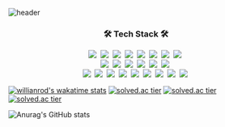![header](https://capsule-render.vercel.app/api?type=slice&color=auto&height=200&section=header&text=ChanHeeㅤHan&fontSize=75)


<h3 align="center">🛠 Tech Stack 🛠</h3>

<p align="center">
  <img src="https://img.shields.io/badge/Python-3766AB?style=flat-square&logo=Python&logoColor=white"/></a>&nbsp 
  <img src="https://img.shields.io/badge/C++-00599C?style=flat-square&logo=C%2B%2B&logoColor=white"/></a>&nbsp 
  <img src="https://img.shields.io/badge/C-A8B9CC?style=flat-square&logo=C&logoColor=white"/></a>&nbsp 
  <img src="https://img.shields.io/badge/JavaScript-F7DF1E?style=flat-square&logo=JavaScript&logoColor=white"/></a>&nbsp
  <img src="https://img.shields.io/badge/Rasberry Pi-C51A4A?style=flat-square&logo=Raspberry-Pi&logoColor=white"/></a>&nbsp
  <img src="https://img.shields.io/badge/JAVA-007396?style=flat-square&logo=JAVA&logoColor=white"/></a>&nbsp
  <img src="https://img.shields.io/badge/Docker-2496ED?style=flat-square&logo=Docker&logoColor=white"/></a>&nbsp
  <img src="https://img.shields.io/badge/Linux-FCC624?style=flat-square&logo=Linux&logoColor=white"/></a>&nbsp
  <br>
  <img src="https://img.shields.io/badge/Cloudflare-F38020?style=flat-square&logo=Cloudflare&logoColor=white"/></a>&nbsp 
  <img src="https://img.shields.io/badge/Amazon Web Services-FF9900?style=flat-square&logo=amazon-aws&logoColor=white"/></a>&nbsp 
  <img src="https://img.shields.io/badge/Google Cloud Platform-4285F4?style=flat-square&logo=google-cloud&logoColor=white"/></a>&nbsp
  <img src="https://img.shields.io/badge/Node.js-339933?style=flat-square&logo=Node.js&logoColor=white"/></a>&nbsp
  <img src="https://img.shields.io/badge/WebRTC-333333?style=flat-square&logo=WebRTC&logoColor=white"/></a>&nbsp
  <img src="https://img.shields.io/badge/NGINX-269539?style=flat-square&logo=NGINX&logoColor=white"/></a>&nbsp 
    <br>
  <img src="https://img.shields.io/badge/VMware-607078?style=flat-square&logo=VMware&logoColor=white"/></a>&nbsp 
  <img src="https://img.shields.io/badge/Jitsi-97979A?style=flat-square&logo=Jitsi&logoColor=white"/></a>&nbsp 
  <img src="https://img.shields.io/badge/React-61DAFB?style=flat-square&logo=React&logoColor=white"/></a>&nbsp 
  <img src="https://img.shields.io/badge/Apache CloudStack-2AA5DC?style=flat-square&logo=Apache-CloudStack&logoColor=white"/></a>&nbsp 
  <img src="https://img.shields.io/badge/Firebase-FFCA28?style=flat-square&logo=Firebase&logoColor=white"/></a>&nbsp 
  <img src="https://img.shields.io/badge/HTML5-E34F26?style=flat-square&logo=HTML5&logoColor=white"/></a>&nbsp 
  <img src="https://img.shields.io/badge/CSS3-1572B6?style=flat-square&logo=CSS3&logoColor=white"/></a>&nbsp
  <img src="https://img.shields.io/badge/APPLE-000000?style=flat-square&logo=APPLE&logoColor=white"/></a>&nbsp
  <img src="https://img.shields.io/badge/Lamborghini-DDB320?style=flat-square&logo=Lamborghini&logoColor=white"/></a>&nbsp
 
</p>

[![willianrod's wakatime stats](https://github-readme-stats.vercel.app/api/wakatime?username=chan_han)](https://github.com/anuraghazra/github-readme-stats)
[![solved.ac tier](http://mazassumnida.wtf/api/generate_badge?boj={chan_han})](https://solved.ac/{chan_han})
[![solved.ac tier](http://mazassumnida.wtf/api/v2/generate_badge?boj={chan_han})](https://solved.ac/{chan_han})
[![solved.ac tier](http://mazassumnida.wtf/api/mini/generate_badge?boj={chan_han})](https://solved.ac/{chan_han})



 ![Anurag's GitHub stats](https://github-readme-stats.vercel.app/api?username=chan-han&include_all_commits=true&show_icons=true&theme=onedark&count_private=true)
